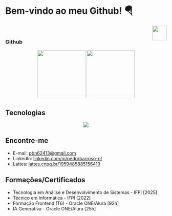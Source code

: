# Bem-vindo ao meu Github! 🪂
<img align="right" height="45" src="https://media3.giphy.com/media/v1.Y2lkPTc5MGI3NjExODV3amp4OWdpeDExZjZ5endycnY1bHVraTlwOGR1bTV5dGZyczA3ZSZlcD12MV9pbnRlcm5hbF9naWZfYnlfaWQmY3Q9Zw/zkMri4yiJ3Mdy/giphy.gif" />
<br>

### Github
<div align="center">
  <img height="150em" src="https://github-readme-stats.vercel.app/api?username=pedrobarroso-n&show_icons=true&theme=radical" />
  <img height="150em" src="https://github-readme-stats.vercel.app/api/top-langs/?username=pedrobarroso-n&theme=radical&hide_progress=true" />
</div>

## Tecnologias
<div align="center">
  <a href="https://skillicons.dev">
    <img src="https://skillicons.dev/icons?i=html,css,js,git,react,bootstrap,figma,github&perline=12" />
  </a>
</div>

## Encontre-me
- E-mail: <a href="mailto:pbn62413@gmail.com">pbn62413@gmail.com</a>
- LinkedIn: <a href="https://www.linkedin.com/in/pedrobarroso-n/">linkedin.com/in/pedrobarroso-n/</a>
- Lattes: <a href="http://lattes.cnpq.br/1959485885156419">lattes.cnpq.br/1959485885156419</a>

## Formações/Certificados
- Tecnologia em Análise e Desenvolvimento de Sistemas - IFPI [2025]
- Técnico em Informática - IFPI [2022]
- Formação Frontend (T6) - Oracle ONE/Alura [92h]
- IA Generativa - Oracle ONE/Alura [25h]
